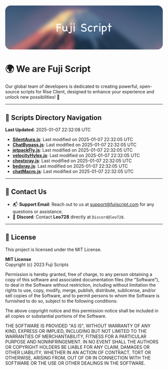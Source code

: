 ![Banner](.github/b.webp)

# 🌍 **We are Fuji Script**

Our global team of developers is dedicated to creating powerful, open-source scripts for Rise Client, designed to enhance your experience and unlock new possibilities! 🌟

---
<!-- SCRIPTS_NAVIGATION_START -->
## 📂 **Scripts Directory Navigation**

**Last Updated**: 2025-01-07 22:32:08 UTC

- **[SilentAura.js](scripts/SilentAura.js)**: Last modified on 2025-01-07 22:32:05 UTC
- **[ChatBypass.js](scripts/ChatBypass.js)**: Last modified on 2025-01-07 22:32:05 UTC
- **[jetpackFly.js](scripts/jetpackFly.js)**: Last modified on 2025-01-07 22:32:05 UTC
- **[velocityHylex.js](scripts/velocityHylex.js)**: Last modified on 2025-01-07 22:32:05 UTC
- **[chestxray.js](scripts/chestxray.js)**: Last modified on 2025-01-07 22:32:05 UTC
- **[bedxray.js](scripts/bedxray.js)**: Last modified on 2025-01-07 22:32:05 UTC
- **[chatMacro.js](scripts/chatMacro.js)**: Last modified on 2025-01-07 22:32:05 UTC

<!-- SCRIPTS_NAVIGATION_END -->

---

## 💬 **Contact Us**  
- 📬 **Support Email**: Reach out to us at [support@fujiscript.com](mailto:support@fujiscript.com) for any questions or assistance.  
- 💬 **Discord**: Contact **Leo728** directly at `Discord@leo728`.

---

## 📜 **License**

This project is licensed under the MIT License.  

**MIT License**  
Copyright (c) 2023 Fuji Scripts  

Permission is hereby granted, free of charge, to any person obtaining a copy of this software and associated documentation files (the "Software"), to deal in the Software without restriction, including without limitation the rights to use, copy, modify, merge, publish, distribute, sublicense, and/or sell copies of the Software, and to permit persons to whom the Software is furnished to do so, subject to the following conditions:  

The above copyright notice and this permission notice shall be included in all copies or substantial portions of the Software.  

THE SOFTWARE IS PROVIDED "AS IS", WITHOUT WARRANTY OF ANY KIND, EXPRESS OR IMPLIED, INCLUDING BUT NOT LIMITED TO THE WARRANTIES OF MERCHANTABILITY, FITNESS FOR A PARTICULAR PURPOSE AND NONINFRINGEMENT. IN NO EVENT SHALL THE AUTHORS OR COPYRIGHT HOLDERS BE LIABLE FOR ANY CLAIM, DAMAGES OR OTHER LIABILITY, WHETHER IN AN ACTION OF CONTRACT, TORT OR OTHERWISE, ARISING FROM, OUT OF OR IN CONNECTION WITH THE SOFTWARE OR THE USE OR OTHER DEALINGS IN THE SOFTWARE.  
